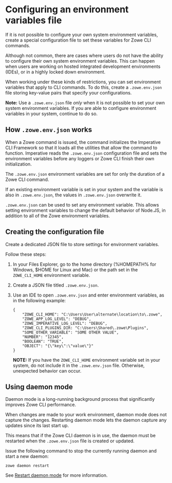 # Configuring an environment variables file

If it is not possible to configure your own system environment variables, create a special configuration file to set these variables for Zowe CLI commands.

Although not common, there are cases where users do not have the ability to configure their own system environment variables. This can happen when users are working on hosted integrated development environments (IDEs), or in a highly locked down environment.

When working under these kinds of restrictions, you can set environment variables that apply to CLI commands. To do this, create a `.zowe.env.json` file storing key-value pairs that specify your configurations.

**Note:** Use a `.zowe.env.json` file *only* when it is not possible to set your own system environment variables. If you are able to configure environment variables in your system, continue to do so.

## How `.zowe.env.json` works

When a Zowe command is issued, the command initializes the Imperative CLI Framework so that it loads all the utilities that allow the command to function. Imperative reads the `.zowe.env.json` configuration file and sets the environment variables before any loggers or Zowe CLI finish their own initialization.

The `.zowe.env.json` environment variables are set for only the duration of a Zowe CLI command.

If an existing environment variable is set in your system and the variable is also in `.zowe.env.json`, the values in `.zowe.env.json` overwrite it.

`.zowe.env.json` can be used to set any environment variable. This allows setting environment variables to change the default behavior of Node.JS, in addition to all of the Zowe environment variables.

## Creating the configuration file

Create a dedicated JSON file to store settings for environment variables.

Follow these steps:

1. In your Files Explorer, go to the home directory (%HOMEPATH% for Windows, $HOME for Linux and Mac) or the path set in the `ZOWE_CLI_HOME` environment variable.

2. Create a JSON file titled `.zowe.env.json`.

3. Use an IDE to open `.zowe.env.json` and enter environment variables, as in the following example:

    ```
    {
        "ZOWE_CLI_HOME": "C:\Users\User\alternate\location\to\.zowe",
        "ZOWE_APP_LOG_LEVEL": "DEBUG",
        "ZOWE_IMPERATIVE_LOG_LEVEL": "DEBUG",
        "ZOWE_CLI_PLUGINS_DIR: "C:\Users\Shared\.zowe\Plugins",
        "SOME_OTHER_VARIABLE": "SOME OTHER VALUE",
        "NUMBER": "12345",
        "BOOLEAN": "TRUE",
        "OBJECT": "{\"key\":\"value\"}"
    }
    ```

    **NOTE:** If you have the `ZOWE_CLI_HOME` environment variable set in your system, do not include it in the `.zowe.env.json` file. Otherwise, unexpected behavior can occur.

## Using daemon mode

Daemon mode is a long-running background process that significantly improves Zowe CLI performance.

When changes are made to your work environment, daemon mode does not capture the changes. Restarting daemon mode lets the daemon capture any updates since its last start up.

This means that if the Zowe CLI daemon is in use, the daemon must be restarted when the `.zowe.env.json` file is created or updated.

Issue the following command to stop the currently running daemon and start a new daemon:

```
zowe daemon restart
```

See [Restart daemon mode](https://docs.zowe.org/stable/user-guide/cli-using-using-daemon-mode/#restart-daemon-mode) for more information.
